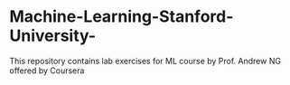 # Machine-Learning-Stanford-University-
This repository contains lab exercises for ML course by Prof. Andrew NG offered by Coursera
